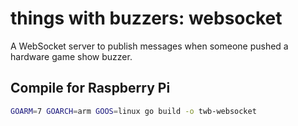 # things with buzzers: websocket

A WebSocket server to publish messages when someone pushed a hardware game show buzzer.

## Compile for Raspberry Pi

```sh
GOARM=7 GOARCH=arm GOOS=linux go build -o twb-websocket
```